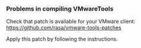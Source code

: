### Problems in compiling VMwareTools 

Check that patch is available for your VMware client: https://github.com/rasa/vmware-tools-patches

Apply this patch by following the instructions.
